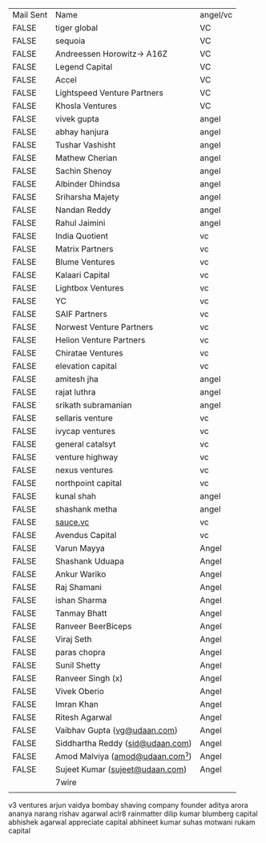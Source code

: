 |           |                                  |          |
| --------- | -------------------------------- | -------- |
| Mail Sent | Name                             | angel/vc |
| FALSE     | tiger global                     | VC       |
| FALSE     | sequoia                          | VC       |
| FALSE     | Andreessen Horowitz-> A16Z       | VC       |
| FALSE     | Legend Capital                   | VC       |
| FALSE     | Accel                            | VC       |
| FALSE     | Lightspeed Venture Partners      | VC       |
| FALSE     | Khosla Ventures                  | VC       |
| FALSE     | vivek gupta                      | angel    |
| FALSE     | abhay hanjura                    | angel    |
| FALSE     | Tushar Vashisht                  | angel    |
| FALSE     | Mathew Cherian                   | angel    |
| FALSE     | Sachin Shenoy                    | angel    |
| FALSE     | Albinder Dhindsa                 | angel    |
| FALSE     | Sriharsha Majety                 | angel    |
| FALSE     | Nandan Reddy                     | angel    |
| FALSE     | Rahul Jaimini                    | angel    |
| FALSE     | India Quotient                   | vc       |
| FALSE     | Matrix Partners                  | vc       |
| FALSE     | Blume Ventures                   | vc       |
| FALSE     | Kalaari Capital                  | vc       |
| FALSE     | Lightbox Ventures                | vc       |
| FALSE     | YC                               | vc       |
| FALSE     | SAIF Partners                    | vc       |
| FALSE     | Norwest Venture Partners         | vc       |
| FALSE     | Helion Venture Partners          | vc       |
| FALSE     | Chiratae Ventures                | vc       |
| FALSE     | elevation capital                | vc       |
| FALSE     | amitesh jha                      | angel    |
| FALSE     | rajat luthra                     | angel    |
| FALSE     | srikath subramanian              | angel    |
| FALSE     | sellaris venture                 | vc       |
| FALSE     | ivycap ventures                  | vc       |
| FALSE     | general catalsyt                 | vc       |
| FALSE     | venture highway                  | vc       |
| FALSE     | nexus ventures                   | vc       |
| FALSE     | northpoint capital               | vc       |
| FALSE     | kunal shah                       | angel    |
| FALSE     | shashank metha                   | angel    |
| FALSE     | [sauce.vc](http://sauce.vc/)     | vc       |
| FALSE     | Avendus Capital                  | vc       |
| FALSE     | Varun Mayya                      | Angel    |
| FALSE     | Shashank Uduapa                  | Angel    |
| FALSE     | Ankur Wariko                     | Angel    |
| FALSE     | Raj Shamani                      | Angel    |
| FALSE     | ishan Sharma                     | Angel    |
| FALSE     | Tanmay Bhatt                     | Angel    |
| FALSE     | Ranveer BeerBiceps               | Angel    |
| FALSE     | Viraj Seth                       | Angel    |
| FALSE     | paras chopra                     | Angel    |
| FALSE     | Sunil Shetty                     | Angel    |
| FALSE     | Ranveer Singh (x)                | Angel    |
| FALSE     | Vivek Oberio                     | Angel    |
| FALSE     | Imran Khan                       | Angel    |
| FALSE     | Ritesh Agarwal                   | Angel    |
| FALSE     | Vaibhav Gupta (vg@udaan.com)     | Angel    |
| FALSE     | Siddhartha Reddy (sid@udaan.com) | Angel    |
| FALSE     | Amod Malviya (amod@udaan.comˀ)   | Angel    |
| FALSE     | Sujeet Kumar (sujeet@udaan.com)  | Angel    |
|           | 7wire                            |          |
|           |                                  |          |
v3 ventures arjun vaidya
bombay shaving company founder
aditya arora 
ananya narang
rishav agarwal
aclr8
rainmatter dilip kumar
blumberg capital
abhishek agarwal appreciate capital
abhineet kumar
suhas motwani
rukam capital
